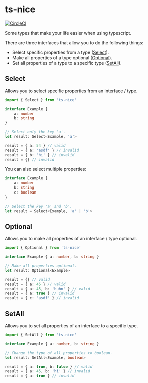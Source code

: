 # ts-nice

[![CircleCI](https://circleci.com/gh/robojones/ts-nice.svg?style=svg)](https://circleci.com/gh/robojones/ts-nice)

Some types that make your life easier when using typescript.

There are three interfaces that allow you to do the following things:
- Select specific properties from a type ([Select](#select)).
- Make all properties of a type optional ([Optional](#optional)).
- Set all properties of a type to a specific type ([SetAll](#setall)).

## Select

Allows you to select specific properties from an interface / type.

```typescript
import { Select } from 'ts-nice'

interface Example {
	a: number
	b: string
}

// Select only the key 'a'.
let result: Select<Example, 'a'>

result = { a: 54 } // valid
result = { a: 'asdf' } // invalid
result = { b: 'hi' } // invalid
result = {} // invalid
```

You can also select multiple properties:

```typescript
interface Example {
	a: number
	b: string
	c: boolean
}

// Select the key 'a' and 'b'.
let result = Select<Example, 'a' | 'b'>
```

## Optional

Allows you to make all properties of an interface / type optional.

```typescript
import { Optional } from 'ts-nice'

interface Example { a: number, b: string }

// Make all properties optional.
let result: Optional<Example>

result = {} // valid
result = { a: 45 } // valid
result = { a: 45, b: 'huhn' } // valid
result = { a: true } // invalid
result = { c: 'asdf' } // invalid
```

## SetAll

Allows you to set all properties of an interface to a specific type.

```typescript
import { SetAll } from 'ts-nice'

interface Example { a: number, b: string }

// Change the type of all properties to boolean.
let result: SetAll<Example, boolean>

result = { a: true, b: false } // valid
result = { a: 45, b: 'hi' } // invalid
result = { a: true } // invalid
```
